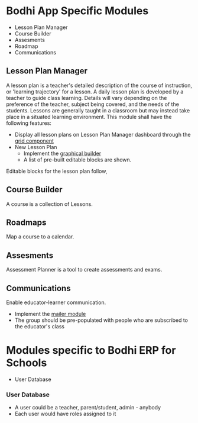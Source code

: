 # Bodhi App Specific Modules

* Lesson Plan Manager
* Course Builder
* Assesments
* Roadmap
* Communications

## Lesson Plan Manager

A lesson plan is a teacher's detailed description of the course of instruction, or 'learning trajectory' for a lesson. A daily lesson plan is developed by a teacher to guide class learning. Details will vary depending on the preference of the teacher, subject being covered, and the needs of the students. Lessons are generally taught in a classroom but may instead take place in a situated learning environment. This module shall have the following features:

* Display all lesson plans on Lesson Plan Manager dashboard through the [grid component](https://bodhi-beta.com/docs/developer/core-react-components#-reusable-components-grid)
* New Lesson Plan
  * Implement the [graphical builder](https://bodhi-beta.com/docs/developer/core-react-components#-reusable-components-graphical-builder)
  * A list of pre-built editable blocks are shown. 

Editable blocks for the lesson plan follow,


## Course Builder

A course is a collection of Lessons.

## Roadmaps

Map a course to a calendar.

## Assesments

Assessment Planner is a tool to create assessments and exams.

## Communications

Enable educator-learner communication.

* Implement the [mailer module](https://bodhi-beta.com/docs/developer/core-modules#-core-modules-packages-mailer)
* The group should be pre-populated with people who are subscribed to the educator's class

# Modules specific to Bodhi ERP for Schools


* User Database

### User Database

* A user could be a teacher, parent/student, admin - anybody
* Each user would have roles assigned to it